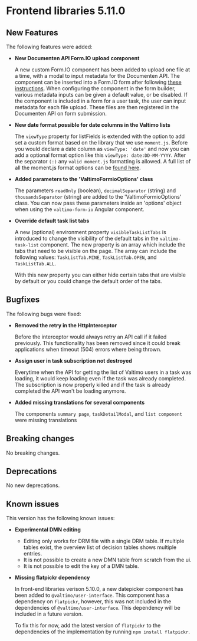 # Frontend libraries 5.11.0

## New Features

The following features were added:

* **New Documenten API Form.IO upload component**

  A new custom Form.IO component has been added to upload one file at a time, with a modal to input metadata for the
  Documenten API. The component can be inserted into a Form.IO form after following [these instructions](/using-valtimo/upload/upload-to-documenten-api-with-metadata.md).
  When configuring the component in the form builder, various metadata inputs can be given a default value, or be disabled.
  If the component is included in a form for a user task, the user can input metadata for each file upload. These files
  are then registered in the Documenten API on form submission.

* **New date format possible for date columns in the Valtimo lists**

  The `viewType` property for listFields is extended with the option to add set a custom format based on the library that we use `moment.js`.
  Before you would declare a date column as `viewType: 'date'` and now you can add a optional format option like this `viewType: date:DD-MM-YYYY`.
  After the separator `(:)` any `valid moment.js` formatting is allowed. 
  A full list of all the moment.js format options can be [found here](https://momentjscom.readthedocs.io/en/latest/moment/04-displaying/01-format/).

* **Added parameters to the 'ValtimoFormioOptions' class**

  The parameters `readOnly` (boolean), `decimalSeparator` (string) and `thousandsSeparator` (string) are added to the 'ValtimoFormioOptions' class. You can now pass these parameters inside an 'options' object when using the `valtimo-form-io` Angular component.

* **Override default task list tabs**

  A new (optional) environment property `visibleTaskListTabs` is introduced to change the visibility of the default tabs in the `valtimo-task-list` component. 
  The new property is an array which include the tabs that need to be visible on the page. The array can include the following values: `TaskListTab.MINE`, `TaskListTab.OPEN`, and `TaskListTab.ALL`.

  With this new property you can either hide certain tabs that are visible by default or you could change the default order of the tabs.


## Bugfixes

The following bugs were fixed:

* **Removed the retry in the HttpInterceptor**

  Before the interceptor would always retry an API call if it failed previously.
  This functionality has been removed since it could break applications when timeout (504) errors where being thrown.

* **Assign user in task subscription not destroyed**

  Everytime when the API for getting the list of Valtimo users in a task was loading, it would keep loading even if the task was already completed.
  The subscription is now properly killed and if the task is already completed the API won't be loading anymore.

* **Added missing translations for several components**

  The components `summary page`, `taskDetailModal`, and `list component` were missing translations


## Breaking changes

No breaking changes.

## Deprecations

No new deprecations.

## Known issues

This version has the following known issues:

* **Experimental DMN editing**
  * Editing only works for DRM file with a single DRM table. If multiple tables exist, the overview list of decision
    tables shows multiple entries.
  * It is not possible to create a new DMN table from scratch from the ui.
  * It is not possible to edit the key of a DMN table.

* **Missing flatpickr dependency**

  In front-end libraries verison 5.10.0, a new datepicker component has been added to `@valtimo/user-interface`. This
  component has a dependency on `flatpickr`, however, this was not included in the dependencies of
  `@valtimo/user-interface`. This dependency will be included in a future version.

  To fix this for now, add the latest
  version of `flatpickr` to the dependencies of the implementation by running `npm install flatpickr`.
